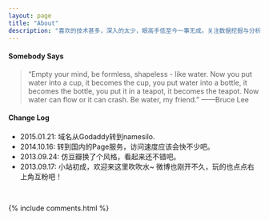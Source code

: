 ```yaml
---
layout: page
title: "About"
description: "喜欢的技术甚多，深入的太少，眼高手低至今一事无成。关注数据挖掘与分析，数据结构与算法。"
---
```


#### Somebody Says

> “Empty your mind, be formless, shapeless - like water. Now you put water into a cup, it becomes the cup, you put water into a bottle, it becomes the bottle, you put it in a teapot, it becomes the teapot. Now water can flow or it can crash. Be water, my friend.”  ——Bruce Lee

#### Change Log

- 2015.01.21:	域名从Godaddy转到namesilo.
- 2014.10.16:	转到国内的Page服务，访问速度应该会快不少吧。
- 2013.09.24:    仿豆瓣换了个风格，看起来还不错吧。
- 2013.09.17:    小站初成，欢迎来这里吹吹水~ 微博也刚开不久，玩的也点点右上角互粉吧！

<br/>

{% include comments.html %}
